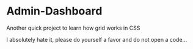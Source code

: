 # Admin-Dashboard
Another quick project to learn how grid works in CSS

I absolutely hate it, please do yourself a favor and do not open a code...